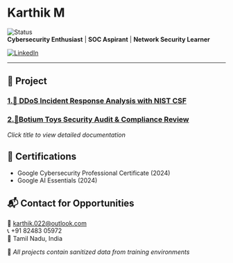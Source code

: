 # Karthik M  
![Status](https://img.shields.io/badge/Status-Seeking_Entry_Level_Roles-important)  
**Cybersecurity Enthusiast** | **SOC Aspirant** | **Network Security Learner**  

[![LinkedIn](https://img.shields.io/badge/LinkedIn-Connect-blue?logo=linkedin)](www.linkedin.com/in/karthik-m-7370b7286)

---

## 🚀 Project  
### [1.📑 DDoS Incident Response Analysis with NIST CSF](https://github.com/KarthikM-Cyber/Cyber_1) 
### [2.📑Botium Toys Security Audit & Compliance Review](https://github.com/KarthikM-Cyber/cyber_2)   
*Click title to view detailed documentation*  


## 📜 Certifications  
- Google Cybersecurity Professional Certificate (2024)  
- Google AI Essentials (2024)  

## 📬 Contact for Opportunities  
📧 [karthik.022@outlook.com](mailto:karthik.022@outlook.com)  
📞 +91 82483 05972  
📍 Tamil Nadu, India  

🔐 *All projects contain sanitized data from training environments*

